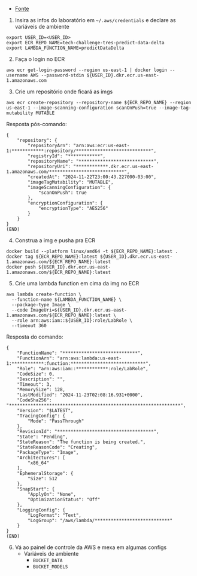 - [Fonte](https://docs.aws.amazon.com/lambda/latest/dg/python-image.html)

1. Insira as infos do laboratório em `~/.aws/credentials` e declare as variáveis de ambiente

```shell
export USER_ID=<USER_ID>
export ECR_REPO_NAME=tech-challenge-tres-predict-data-delta
export LAMBDA_FUNCTION_NAME=predictDataDelta
```

2. Faça o login no ECR

```shell
aws ecr get-login-password --region us-east-1 | docker login --username AWS --password-stdin ${USER_ID}.dkr.ecr.us-east-1.amazonaws.com
```

3. Crie um repositório onde ficará as imgs

```shell
aws ecr create-repository --repository-name ${ECR_REPO_NAME} --region us-east-1 --image-scanning-configuration scanOnPush=true --image-tag-mutability MUTABLE
```

Resposta pós-comando:

```shell
{
    "repository": {
        "repositoryArn": "arn:aws:ecr:us-east-1:************:repository/****************************",
        "registryId": "************",
        "repositoryName": "****************************",
        "repositoryUri": "************.dkr.ecr.us-east-1.amazonaws.com/****************************",
        "createdAt": "2024-11-22T23:00:43.227000-03:00",
        "imageTagMutability": "MUTABLE",
        "imageScanningConfiguration": {
            "scanOnPush": true
        },
        "encryptionConfiguration": {
            "encryptionType": "AES256"
        }
    }
}
(END)
```

4. Construa a img e pusha pra ECR

```shell
docker build --platform linux/amd64 -t ${ECR_REPO_NAME}:latest .
docker tag ${ECR_REPO_NAME}:latest ${USER_ID}.dkr.ecr.us-east-1.amazonaws.com/${ECR_REPO_NAME}:latest
docker push ${USER_ID}.dkr.ecr.us-east-1.amazonaws.com/${ECR_REPO_NAME}:latest
```

5. Crie uma lambda function em cima da img no ECR

```shell
aws lambda create-function \
  --function-name ${LAMBDA_FUNCTION_NAME} \
  --package-type Image \
  --code ImageUri=${USER_ID}.dkr.ecr.us-east-1.amazonaws.com/${ECR_REPO_NAME}:latest \
  --role arn:aws:iam::${USER_ID}:role/LabRole \
  --timeout 360
```

Resposta do comando:

```shell
{
    "FunctionName": "****************************",
    "FunctionArn": "arn:aws:lambda:us-east-1:************:function:****************************",
    "Role": "arn:aws:iam::************:role/LabRole",
    "CodeSize": 0,
    "Description": "",
    "Timeout": 3,
    "MemorySize": 128,
    "LastModified": "2024-11-23T02:08:16.931+0000",
    "CodeSha256": "****************************************************************",
    "Version": "$LATEST",
    "TracingConfig": {
        "Mode": "PassThrough"
    },
    "RevisionId": "************************************",
    "State": "Pending",
    "StateReason": "The function is being created.",
    "StateReasonCode": "Creating",
    "PackageType": "Image",
    "Architectures": [
        "x86_64"
    ],
    "EphemeralStorage": {
        "Size": 512
    },
    "SnapStart": {
        "ApplyOn": "None",
        "OptimizationStatus": "Off"
    },
    "LoggingConfig": {
        "LogFormat": "Text",
        "LogGroup": "/aws/lambda/****************************"
    }
}
(END)
```

6. Vá ao painel de controle da AWS e mexa em algumas configs
	- Variáveis de ambiente
		- `BUCKET_DATA`
		- `BUCKET_MODELS`
